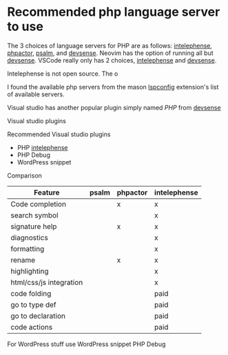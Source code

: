 # Recommended php language server to use

The 3 choices of language servers for PHP are as follows:
[intelephense], [phpactor], [psalm], and [devsense]. Neovim has the
option of running all but [devsense].  VSCode really only has 2 choices,
[intelephense] and [devsense].

Intelephense is not open source.  The o

I found the available php servers from the mason [lspconfig] extension's
list of available servers. 

Visual studio has another popular plugin simply named _PHP_ from [devsense]

Visual studio plugins

Recommended Visual studio plugins

- PHP [intelephense]
- PHP Debug
- WordPress snippet

Comparison

| Feature                 | psalm | phpactor | intelephense |
| ----------------------- | ----- | -------- | ------------ |
| Code completion         |       | x        | x            |
| search symbol           |       |          | x            |
| signature help          |       | x        | x            |
| diagnostics             |       |          | x            |
| formatting              |       |          | x            |
| rename                  |       | x        | x            |
| highlighting            |       |          | x            |
| html/css/js integration |       |          | x            |
| code folding            |       |          | paid         |
| go to type def          |       |          | paid         |
| go to declaration       |       |          | paid         |
| code actions            |       |          | paid         |

For WordPress stuff use WordPress snippet
PHP Debug

[phpactor]: https://phpactor.readthedocs.io/en/master/
[psalm]: https://psalm.dev/
[intelephense]: https://intelephense.com/
[devsense]: https://www.devsense.com/en
[lspconfig]: https://github.com/williamboman/mason-lspconfig.nvim/blob/5230617372e656d4a2e1e236e03bf7e7b4b97273/README.md#available-lsp-servers
